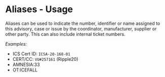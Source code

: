 # Aliases - Usage

Aliases can be used to indicate the number, identifier or name assigned to this advisory, case or issue by the coordinator, manufacturer, supplier or other party. This can also include internal ticket numbers.

*Examples:*

* ICS Cert ID: `ICSA-20-168-01`
* CERT/CC: `VU#257161` (Ripple20)
* AMNESIA:33
* OT:ICEFALL
